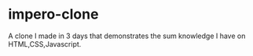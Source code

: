 # impero-clone
A clone I made in 3 days that demonstrates the sum knowledge I have on HTML,CSS,Javascript.
